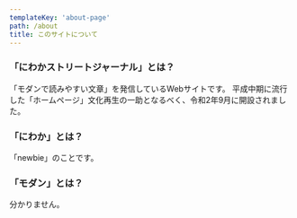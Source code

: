 ```yaml
---
templateKey: 'about-page'
path: /about
title: このサイトについて
---
```

### 「にわかストリートジャーナル」とは？
「モダンで読みやすい文章」を発信しているWebサイトです。
平成中期に流行した「ホームページ」文化再生の一助となるべく、令和2年9月に開設されました。

### 「にわか」とは？
「newbie」のことです。

### 「モダン」とは？
分かりません。
